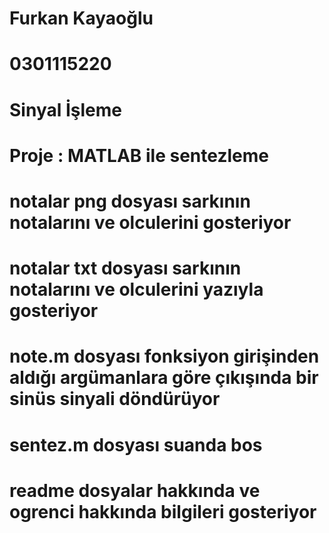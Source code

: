# Furkan Kayaoğlu
# 0301115220
# Sinyal İşleme
# Proje : MATLAB ile sentezleme

# notalar png dosyası sarkının notalarını ve olculerini gosteriyor
# notalar txt dosyası sarkının notalarını ve olculerini yazıyla gosteriyor
# note.m dosyası fonksiyon girişinden aldığı argümanlara göre çıkışında bir sinüs sinyali döndürüyor
# sentez.m dosyası suanda bos
# readme dosyalar hakkında ve ogrenci hakkında bilgileri gosteriyor